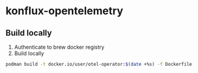 # konflux-opentelemetry

## Build locally

1. Authenticate to brew docker registry
2. Build locally

```bash
podman build -t docker.io/user/otel-operator:$(date +%s) -f Dockerfile.operator 
```
